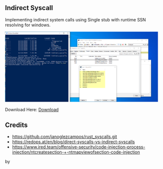 ## Indirect Syscall

Implementing indirect system calls using Single stub with runtime SSN resolving for windows.

![indiect_syscall](./indirect_syscall.png)

Download Here: [Download](https://download.5mukx.site/#/home?url=https://github.com/Whitecat18/Rust-for-Malware-Development/tree/main/syscalls/indirect_syscalls)

## Credits
* https://github.com/janoglezcampos/rust_syscalls.git
* https://redops.at/en/blog/direct-syscalls-vs-indirect-syscalls
* https://www.ired.team/offensive-security/code-injection-process-injection/ntcreatesection-+-ntmapviewofsection-code-injection

by